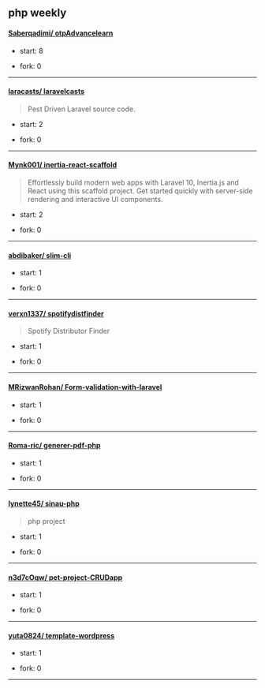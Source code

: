 ## php weekly

#### [Saberqadimi/ otpAdvancelearn](https://github.com/Saberqadimi/otpAdvancelearn)
>  
+ start: 8
+ fork: 0
---
#### [laracasts/ laravelcasts](https://github.com/laracasts/laravelcasts)
>  Pest Driven Laravel source code.
+ start: 2
+ fork: 0
---
#### [Mynk001/ inertia-react-scaffold](https://github.com/Mynk001/inertia-react-scaffold)
>  Effortlessly build modern web apps with Laravel 10, Inertia.js and React using this scaffold project. Get started quickly with server-side rendering and interactive UI components.
+ start: 2
+ fork: 0
---
#### [abdibaker/ slim-cli](https://github.com/abdibaker/slim-cli)
>  
+ start: 1
+ fork: 0
---
#### [verxn1337/ spotifydistfinder](https://github.com/verxn1337/spotifydistfinder)
>  Spotify Distributor Finder 
+ start: 1
+ fork: 0
---
#### [MRizwanRohan/ Form-validation-with-laravel](https://github.com/MRizwanRohan/Form-validation-with-laravel)
>  
+ start: 1
+ fork: 0
---
#### [Roma-ric/ generer-pdf-php](https://github.com/Roma-ric/generer-pdf-php)
>  
+ start: 1
+ fork: 0
---
#### [lynette45/ sinau-php](https://github.com/lynette45/sinau-php)
>  php project
+ start: 1
+ fork: 0
---
#### [n3d7cOqw/ pet-project-CRUDapp](https://github.com/n3d7cOqw/pet-project-CRUDapp)
>  
+ start: 1
+ fork: 0
---
#### [yuta0824/ template-wordpress](https://github.com/yuta0824/template-wordpress)
>  
+ start: 1
+ fork: 0
---